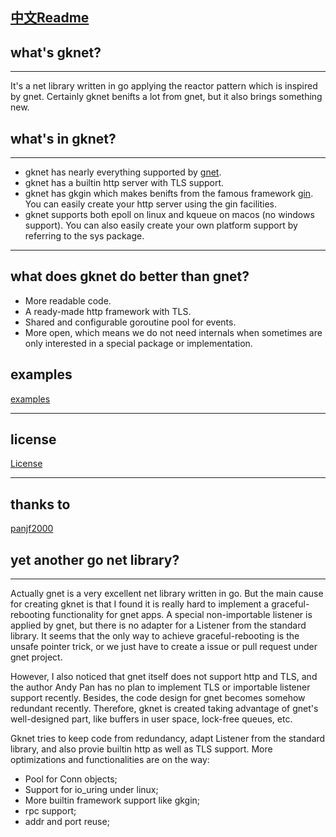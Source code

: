 [中文Readme](https://github.com/moqsien/gknet/blob/main/docs/ReadMe_CN.md)
---------------------------
## what's gknet?

---------------------------
It's a net library written in go applying the reactor pattern which is inspired by gnet. 
Certainly gknet benifts a lot from gnet, but it also brings something new.

## what's in gknet?

---------------------------
- gknet has nearly everything supported by [gnet](https://github.com/panjf2000/gnet).
- gknet has a builtin http server with TLS support.
- gknet has gkgin which makes benifts from the famous framework [gin](https://github.com/gin-gonic/gin). You can easily create your http server using the gin facilities.
- gknet supports both epoll on linux and kqueue on macos (no windows support). You can also easily create your own platform support by referring to the sys package.

---------------------------
## what does gknet do better than gnet?
- More readable code. 
- A ready-made http framework with TLS.
- Shared and configurable goroutine pool for events.
- More open, which means we do not need internals when sometimes are only interested in a special package or implementation.

## examples
[examples](https://github.com/moqsien/gknet/tree/main/examples)

---------------------------
## license
[License](https://github.com/moqsien/gknet/blob/main/LICENSE)

---------------------------
## thanks to
[panjf2000](https://github.com/panjf2000)

## yet another go net library?
------------------------------
Actually gnet is a very excellent net library written in go. But the main cause for creating gknet is that I found it is really hard to implement 
a graceful-rebooting functionality for gnet apps. A special non-importable listener is applied by gnet, but there is no adapter for a Listener
from the standard library. It seems that the only way to achieve graceful-rebooting is the unsafe pointer trick, or we just have to create 
a issue or pull request under gnet project.

However, I also noticed that gnet itself does not support http and TLS, and the author Andy Pan has no plan to implement TLS or importable 
listener support recently. Besides, the code design for gnet becomes somehow redundant recently. Therefore, gknet is created taking advantage 
of gnet's well-designed part, like buffers in user space, lock-free queues, etc.

Gknet tries to keep code from redundancy, adapt Listener from the standard library, and also provie builtin http as well as TLS support.
More optimizations and functionalities are on the way:

- Pool for Conn objects;
- Support for io_uring under linux;
- More builtin framework support like gkgin;
- rpc support;
- addr and port reuse;
